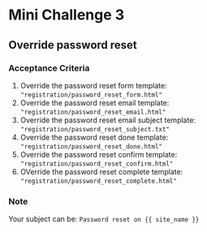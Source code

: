 # Mini Challenge 3

## Override password reset

### Acceptance Criteria
1. Override the password reset form template: `"registration/password_reset_form.html"`
2. Override the password reset email template: `"registration/password_reset_email.html"`
3. Override the password reset email subject template: `"registration/password_reset_subject.txt"`
4. Override the password reset done template: `"registration/password_reset_done.html"`
5. Override the password reset confirm template: `"registration/password_reset_confirm.html"`
6. OVerride the password reset complete template: `"registration/password_reset_complete.html"`

### Note
Your subject can be:
`Password reset on {{ site_name }}`